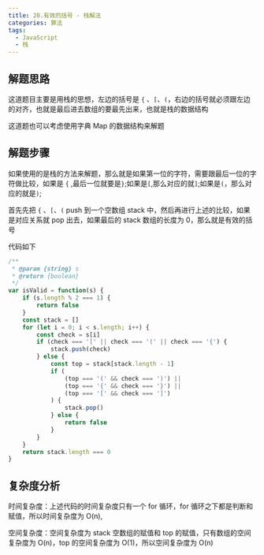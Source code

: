 ```yaml
---
title: 20.有效的括号 - 栈解法
categories: 算法
tags:
  - JavaScript
  - 栈
---
```


## 解题思路

这道题目主要是用栈的思想，左边的括号是 `{` 、`[`、`(`，右边的括号就必须跟左边的对齐，也就是最后进去数组的要最先出来，也就是栈的数据结构

这道题也可以考虑使用字典 Map 的数据结构来解题

## 解题步骤

如果使用的是栈的方法来解题，那么就是如果第一位的字符，需要跟最后一位的字符做比较，如果是 `{` ,最后一位就要是`}`;如果是`[`,那么对应的就`]`;如果是`(`，那么对应的就是`)`;

首先先把 `{` 、`[`、`(` push 到一个空数组 stack 中，然后再进行上述的比较，如果是对应关系就 pop 出去，如果最后的 stack 数组的长度为 0，那么就是有效的括号

代码如下

```js
/**
 * @param {string} s
 * @return {boolean}
 */
var isValid = function(s) {
    if (s.length % 2 === 1) {
        return false
    }
    const stack = []
    for (let i = 0; i < s.length; i++) {
        const check = s[i]
        if (check === '[' || check === '(' || check === '{') {
            stack.push(check)
        } else {
            const top = stack[stack.length - 1]
            if (
                (top === '(' && check === ')') ||
                (top === '{' && check === '}') ||
                (top === '[' && check === ']')
            ) {
                stack.pop()
            } else {
                return false
            }
        }
    }
    return stack.length === 0
}

```

## 复杂度分析

时间复杂度：上述代码的时间复杂度只有一个 for 循环，for 循环之下都是判断和赋值，所以时间复杂度为 O(n),

空间复杂度：空间复杂度为 stack 空数组的赋值和 top 的赋值，只有数组的空间复杂度为 O(n)，top 的空间复杂度为 O(1)，所以空间复杂度为 O(n)
